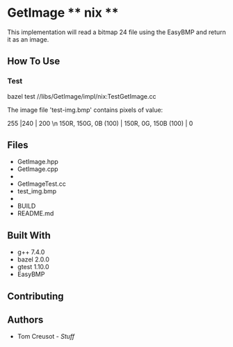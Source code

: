 # GetImage ** nix **
This implementation will read a bitmap 24 file using the EasyBMP and return it as an image.


## How To Use



### Test
bazel test //libs/GetImage/impl/nix:TestGetImage.cc

The image file 'test-img.bmp' contains pixels of value:

255						|240								|		200 \n
150R, 150G, 0B (100)	|		150R, 0G, 150B (100)		|		0


## Files
* GetImage.hpp
* GetImage.cpp
*
* GetImageTest.cc
* test_img.bmp
*
* BUILD
* README.md

## Built With
* g++	7.4.0
* bazel	2.0.0
* gtest	1.10.0
* EasyBMP

## Contributing

## Authors
* Tom Creusot - *Stuff*

